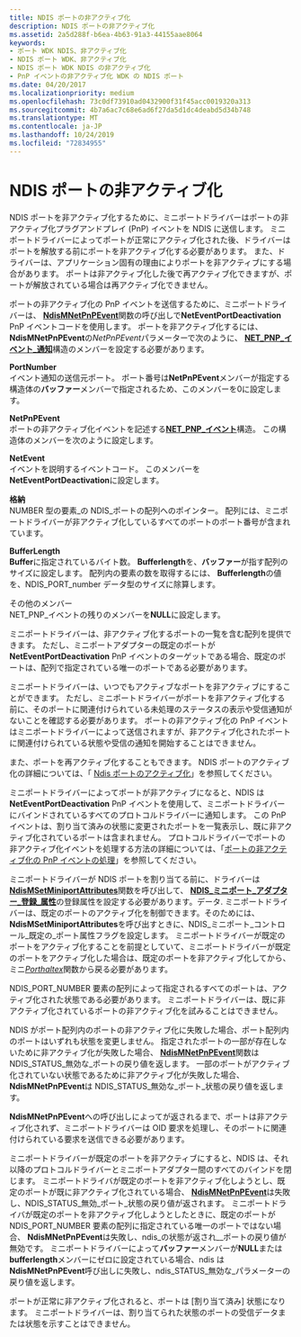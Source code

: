 ```yaml
---
title: NDIS ポートの非アクティブ化
description: NDIS ポートの非アクティブ化
ms.assetid: 2a5d288f-b6ea-4b63-91a3-44155aae8064
keywords:
- ポート WDK NDIS、非アクティブ化
- NDIS ポート WDK、非アクティブ化
- NDIS ポート WDK NDIS の非アクティブ化
- PnP イベントの非アクティブ化 WDK の NDIS ポート
ms.date: 04/20/2017
ms.localizationpriority: medium
ms.openlocfilehash: 73c0df73910ad0432900f31f45acc0019320a313
ms.sourcegitcommit: 4b7a6ac7c68e6ad6f27da5d1dc4deabd5d34b748
ms.translationtype: MT
ms.contentlocale: ja-JP
ms.lasthandoff: 10/24/2019
ms.locfileid: "72834955"
---
```

# <a name="deactivating-an-ndis-port"></a>NDIS ポートの非アクティブ化





NDIS ポートを非アクティブ化するために、ミニポートドライバーはポートの非アクティブ化プラグアンドプレイ (PnP) イベントを NDIS に送信します。 ミニポートドライバーによってポートが正常にアクティブ化された後、ドライバーはポートを解放する前にポートを非アクティブ化する必要があります。 また、ドライバーは、アプリケーション固有の理由によりポートを非アクティブにする場合があります。 ポートは非アクティブ化した後で再アクティブ化できますが、ポートが解放されている場合は再アクティブ化できません。

ポートの非アクティブ化の PnP イベントを送信するために、ミニポートドライバーは、 [**NdisMNetPnPEvent**](https://docs.microsoft.com/windows-hardware/drivers/ddi/ndis/nf-ndis-ndismnetpnpevent)関数の呼び出しで**NetEventPortDeactivation** PnP イベントコードを使用します。 ポートを非アクティブ化するには、 **NdisMNetPnPEvent**の*NetPnPEvent*パラメーターで次のように、 [**NET\_PNP\_イベント\_通知**](https://docs.microsoft.com/windows-hardware/drivers/ddi/ndis/ns-ndis-_net_pnp_event_notification)構造のメンバーを設定する必要があります。

<a href="" id="portnumber"></a>**PortNumber**  
イベント通知の送信元ポート。 ポート番号は**NetPnPEvent**メンバーが指定する構造体の**バッファー**メンバーで指定されるため、このメンバーを0に設定します。

<a href="" id="netpnpevent"></a>**NetPnPEvent**  
ポートの非アクティブ化イベントを記述する[**NET\_PNP\_イベント**](https://docs.microsoft.com/windows-hardware/drivers/ddi/ndis/ns-ndis-_net_pnp_event)構造。 この構造体のメンバーを次のように設定します。

<a href="" id="netevent"></a>**NetEvent**  
イベントを説明するイベントコード。 このメンバーを**NetEventPortDeactivation**に設定します。

<a href="" id="buffer"></a>**格納**  
NUMBER 型の要素\_の NDIS\_ポートの配列へのポインター。 配列には、ミニポートドライバーが非アクティブ化しているすべてのポートのポート番号が含まれています。

<a href="" id="bufferlength"></a>**BufferLength**  
**Buffer**に指定されているバイト数。 **Bufferlength**を、**バッファー**が指す配列のサイズに設定します。 配列内の要素の数を取得するには、 **Bufferlength**の値を、NDIS\_PORT\_number データ型のサイズに除算します。

<a href="" id="other-members"></a>その他のメンバー  
NET\_PNP\_イベントの残りのメンバーを**NULL**に設定します。

ミニポートドライバーは、非アクティブ化するポートの一覧を含む配列を提供できます。 ただし、ミニポートアダプターの既定のポートが**NetEventPortDeactivation** PnP イベントのターゲットである場合、既定のポートは、配列で指定されている唯一のポートである必要があります。

ミニポートドライバーは、いつでもアクティブなポートを非アクティブにすることができます。 ただし、ミニポートドライバーがポートを非アクティブ化する前に、そのポートに関連付けられている未処理のステータスの表示や受信通知がないことを確認する必要があります。 ポートの非アクティブ化の PnP イベントはミニポートドライバーによって送信されますが、非アクティブ化されたポートに関連付けられている状態や受信の通知を開始することはできません。

また、ポートを再アクティブ化することもできます。 NDIS ポートのアクティブ化の詳細については、「 [Ndis ポートのアクティブ化](activating-an-ndis-port.md)」を参照してください。

ミニポートドライバーによってポートが非アクティブになると、NDIS は**NetEventPortDeactivation** PnP イベントを使用して、ミニポートドライバーにバインドされているすべてのプロトコルドライバーに通知します。 この PnP イベントは、割り当て済みの状態に変更されたポートを一覧表示し、既に非アクティブ化されているポートは含まれません。 プロトコルドライバーでポートの非アクティブ化イベントを処理する方法の詳細については、「[ポートの非アクティブ化の PnP イベントの処理](handling-the-port-deactivation-pnp-event.md)」を参照してください。

ミニポートドライバーが NDIS ポートを割り当てる前に、ドライバーは[**NdisMSetMiniportAttributes**](https://docs.microsoft.com/windows-hardware/drivers/ddi/ndis/nf-ndis-ndismsetminiportattributes)関数を呼び出して、 [**NDIS\_ミニポート\_アダプター\_登録\_属性**](https://docs.microsoft.com/windows-hardware/drivers/ddi/ndis/ns-ndis-_ndis_miniport_adapter_registration_attributes)の登録属性を設定する必要があります。データ. ミニポートドライバーは、既定のポートのアクティブ化を制御できます。そのためには、 **NdisMSetMiniportAttributes**を呼び出すときに、NDIS\_ミニポート\_コントロール\_既定の\_ポート属性フラグを設定します。 ミニポートドライバーが既定のポートをアクティブ化することを前提としていて、ミニポートドライバーが既定のポートをアクティブ化した場合は、既定のポートを非アクティブ化してから、ミニ[*Porthaltex*](https://docs.microsoft.com/windows-hardware/drivers/ddi/ndis/nc-ndis-miniport_halt)関数から戻る必要があります。

NDIS\_PORT\_NUMBER 要素の配列によって指定されるすべてのポートは、アクティブ化された状態である必要があります。 ミニポートドライバーは、既に非アクティブ化されているポートの非アクティブ化を試みることはできません。

NDIS がポート配列内のポートの非アクティブ化に失敗した場合、ポート配列内のポートはいずれも状態を変更しません。 指定されたポートの一部が存在しないために非アクティブ化が失敗した場合、 [**NdisMNetPnPEvent**](https://docs.microsoft.com/windows-hardware/drivers/ddi/ndis/nf-ndis-ndismnetpnpevent)関数は NDIS\_STATUS\_無効な\_ポートの戻り値を返します。 一部のポートがアクティブ化されていない状態であるために非アクティブ化が失敗した場合、 **NdisMNetPnPEvent**は NDIS\_STATUS\_無効な\_ポート\_状態の戻り値を返します。

**NdisMNetPnPEvent**への呼び出しによってが返されるまで、ポートは非アクティブ化されず、ミニポートドライバーは OID 要求を処理し、そのポートに関連付けられている要求を送信できる必要があります。

ミニポートドライバーが既定のポートを非アクティブにすると、NDIS は、それ以降のプロトコルドライバーとミニポートアダプター間のすべてのバインドを閉じます。 ミニポートドライバが既定のポートを非アクティブ化しようとし、既定のポートが既に非アクティブ化されている場合、 [**NdisMNetPnPEvent**](https://docs.microsoft.com/windows-hardware/drivers/ddi/ndis/nf-ndis-ndismnetpnpevent)は失敗し、NDIS\_STATUS\_無効\_ポート\_状態の戻り値が返されます。 ミニポートドライバが既定のポートを非アクティブ化しようとしたときに、既定のポートが NDIS\_PORT\_NUMBER 要素の配列に指定されている唯一のポートではない場合、 **NdisMNetPnPEvent**は失敗し、ndis\_の状態が返され\_\_ポートの戻り値が無効です。 ミニポートドライバーによって**バッファー**メンバーが**NULL**または**bufferlength**メンバーにゼロに設定されている場合、ndis は**NdisMNetPnPEvent**呼び出しに失敗し、ndis\_STATUS\_無効な\_パラメーターの戻り値を返します。

ポートが正常に非アクティブ化されると、ポートは [割り当て済み] 状態になります。 ミニポートドライバーは、割り当てられた状態のポートの受信データまたは状態を示すことはできません。

 

 





